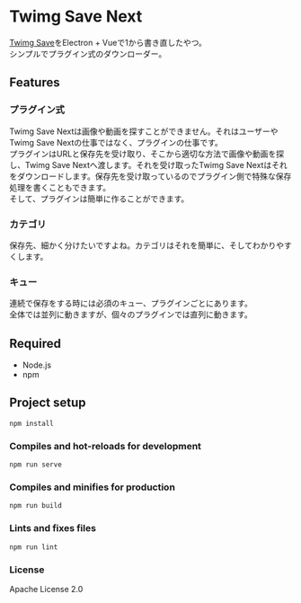 # Twimg Save Next
[Twimg Save](https://github.com/coke12103/Twimg-Save)をElectron + Vueで1から書き直したやつ。    
シンプルでプラグイン式のダウンローダー。

## Features
### プラグイン式
Twimg Save Nextは画像や動画を探すことができません。それはユーザーやTwimg Save Nextの仕事ではなく、プラグインの仕事です。    
プラグインはURLと保存先を受け取り、そこから適切な方法で画像や動画を探し、Twimg Save Nextへ渡します。それを受け取ったTwimg Save Nextはそれをダウンロードします。保存先を受け取っているのでプラグイン側で特殊な保存処理を書くこともできます。    
そして、プラグインは簡単に作ることができます。    
### カテゴリ
保存先、細かく分けたいですよね。カテゴリはそれを簡単に、そしてわかりやすくします。
### キュー
連続で保存をする時には必須のキュー、プラグインごとにあります。    
全体では並列に動きますが、個々のプラグインでは直列に動きます。    

## Required
- Node.js
- npm

## Project setup
```
npm install
```

### Compiles and hot-reloads for development
```
npm run serve
```

### Compiles and minifies for production
```
npm run build
```

### Lints and fixes files
```
npm run lint
```

### License
Apache License 2.0
